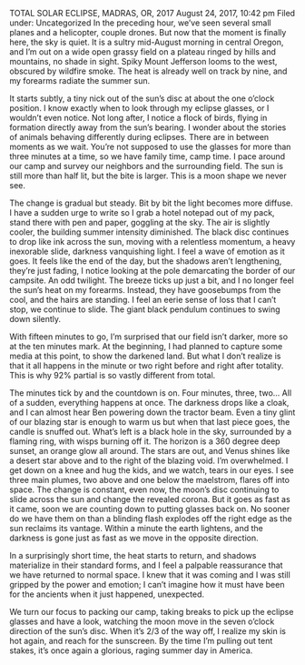 TOTAL SOLAR ECLIPSE, MADRAS, OR, 2017
August 24, 2017, 10:42 pm 
Filed under: Uncategorized
In the preceding hour, we’ve seen several small planes and a helicopter, couple drones. But now that the moment is finally here, the sky is quiet. It is a sultry mid-August morning in central Oregon, and I’m out on a wide open grassy field on a plateau ringed by hills and mountains, no shade in sight. Spiky Mount Jefferson looms to the west, obscured by wildfire smoke. The heat is already well on track by nine, and my forearms radiate the summer sun.

It starts subtly, a tiny nick out of the sun’s disc at about the one o’clock position. I know exactly when to look through my eclipse glasses, or I wouldn’t even notice. Not long after, I notice a flock of birds, flying in formation directly away from the sun’s bearing.   I wonder about the stories of animals behaving differently during eclipses. There are in between moments as we wait. You’re not supposed to use the glasses for more than three minutes at a time, so we have family time, camp time. I pace around our camp and survey our neighbors and the surrounding field. The sun is still more than half lit, but the bite is larger. This is a moon shape we never see.

The change is gradual but steady. Bit by bit the light becomes more diffuse. I have a sudden urge to write so I grab a hotel notepad out of my pack, stand there with pen and paper, goggling at the sky. The air is slightly cooler, the building summer intensity diminished. The black disc continues to drop like ink across the sun, moving with a relentless momentum, a heavy inexorable slide, darkness vanquishing light. I feel a wave of emotion as it goes. It feels like the end of the day, but the shadows aren’t lengthening, they’re just fading, I notice looking at the pole demarcating the border of our campsite. An odd twilight. The breeze ticks up just a bit, and I no longer feel the sun’s heat on my forearms. Instead, they have goosebumps from the cool, and the hairs are standing. I feel an eerie sense of loss that I can’t stop, we continue to slide. The giant black pendulum continues to swing down silently.

With fifteen minutes to go, I’m surprised that our field isn’t darker, more so at the ten minutes mark. At the beginning, I had planned to capture some media at this point, to show the darkened land. But what I don’t realize is that it all happens in the minute or two right before and right after totality. This is why 92% partial is so vastly different from total.

The minutes tick by and the countdown is on. Four minutes, three, two… All of a sudden, everything happens at once. The darkness drops like a cloak, and I can almost hear Ben powering down the tractor beam. Even a tiny glint of our blazing star is enough to warm us but when that last piece goes, the candle is snuffed out. What’s left is a black hole in the sky, surrounded by a flaming ring, with wisps burning off it. The horizon is a 360 degree deep sunset, an orange glow all around. The stars are out, and Venus shines like a desert star above and to the right of the blazing void. I’m overwhelmed. I get down on a knee and hug the kids, and we watch, tears in our eyes. I see three main plumes, two above and one below the maelstrom, flares off into space. The change is constant, even now, the moon’s disc continuing to slide across the sun and change the revealed corona. But it goes as fast as it came, soon we are counting down to putting glasses back on. No sooner do we have them on than a blinding flash explodes off the right edge as the sun reclaims its vantage. Within a minute the earth lightens, and the darkness is gone just as fast as we move in the opposite direction.

In a surprisingly short time, the heat starts to return, and shadows materialize in their standard forms, and I feel a palpable reassurance that we have returned to normal space. I knew that it was coming and I was still gripped by the power and emotion; I can’t imagine how it must have been for the ancients when it just happened, unexpected.

We turn our focus to packing our camp, taking breaks to pick up the eclipse glasses and have a look, watching the moon move in the seven o’clock direction of the sun’s disc. When it’s 2/3 of the way off, I realize my skin is hot again, and reach for the sunscreen. By the time I’m pulling out tent stakes, it’s once again a glorious, raging summer day in America.